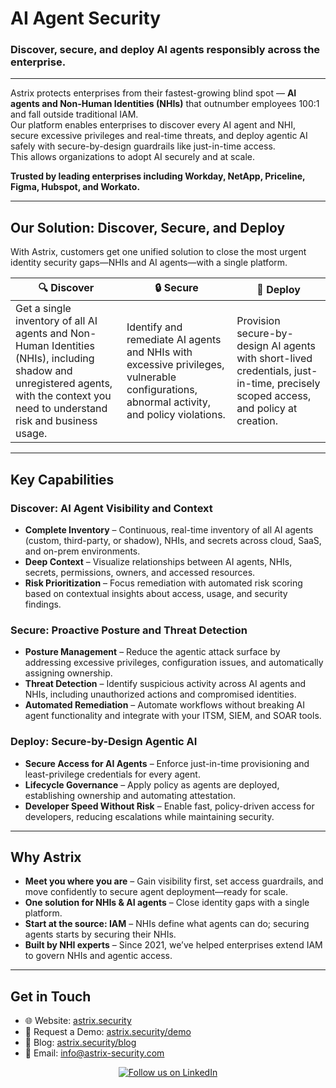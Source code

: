 # AI Agent Security

### Discover, secure, and deploy AI agents responsibly across the enterprise.

---

Astrix protects enterprises from their fastest-growing blind spot — **AI agents and Non-Human Identities (NHIs)** that outnumber employees 100:1 and fall outside traditional IAM.  
Our platform enables enterprises to discover every AI agent and NHI, secure excessive privileges and real-time threats, and deploy agentic AI safely with secure-by-design guardrails like just-in-time access.  
This allows organizations to adopt AI securely and at scale.

**Trusted by leading enterprises including Workday, NetApp, Priceline, Figma, Hubspot, and Workato.**

---

## Our Solution: Discover, Secure, and Deploy

With Astrix, customers get one unified solution to close the most urgent identity security gaps—NHIs and AI agents—with a single platform.

| 🔍 **Discover** | 🔒 **Secure** | 🚀 **Deploy** |
|-----------------|---------------|---------------|
| Get a single inventory of all AI agents and Non-Human Identities (NHIs), including shadow and unregistered agents, with the context you need to understand risk and business usage. | Identify and remediate AI agents and NHIs with excessive privileges, vulnerable configurations, abnormal activity, and policy violations. | Provision secure-by-design AI agents with short-lived credentials, just-in-time, precisely scoped access, and policy at creation. |

---

## Key Capabilities

### Discover: AI Agent Visibility and Context
* **Complete Inventory** – Continuous, real-time inventory of all AI agents (custom, third-party, or shadow), NHIs, and secrets across cloud, SaaS, and on-prem environments.  
* **Deep Context** – Visualize relationships between AI agents, NHIs, secrets, permissions, owners, and accessed resources.  
* **Risk Prioritization** – Focus remediation with automated risk scoring based on contextual insights about access, usage, and security findings.

### Secure: Proactive Posture and Threat Detection
* **Posture Management** – Reduce the agentic attack surface by addressing excessive privileges, configuration issues, and automatically assigning ownership.  
* **Threat Detection** – Identify suspicious activity across AI agents and NHIs, including unauthorized actions and compromised identities.  
* **Automated Remediation** – Automate workflows without breaking AI agent functionality and integrate with your ITSM, SIEM, and SOAR tools.

### Deploy: Secure-by-Design Agentic AI
* **Secure Access for AI Agents** – Enforce just-in-time provisioning and least-privilege credentials for every agent.  
* **Lifecycle Governance** – Apply policy as agents are deployed, establishing ownership and automating attestation.  
* **Developer Speed Without Risk** – Enable fast, policy-driven access for developers, reducing escalations while maintaining security.

---

## Why Astrix

* **Meet you where you are** – Gain visibility first, set access guardrails, and move confidently to secure agent deployment—ready for scale.  
* **One solution for NHIs & AI agents** – Close identity gaps with a single platform.  
* **Start at the source: IAM** – NHIs define what agents can do; securing agents starts by securing their NHIs.  
* **Built by NHI experts** – Since 2021, we’ve helped enterprises extend IAM to govern NHIs and agentic access.

---

## Get in Touch

* 🌐 Website: [astrix.security](https://astrix.security/)
* 📅 Request a Demo: [astrix.security/demo](https://astrix.security/schedule-a-live-demo/)
* 📖 Blog: [astrix.security/blog](https://astrix.security/blog/)
* 📧 Email: info@astrix-security.com

<p align="center">
  <a href="https://www.linkedin.com/company/astrix-security/">
    <img src="https://img.shields.io/badge/linkedin-%230A66C2.svg?style=for-the-badge&logo=linkedin&logoColor=white" alt="Follow us on LinkedIn">
  </a>
</p>
